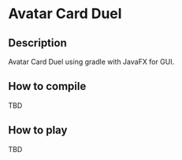 # Avatar Card Duel
## Description
Avatar Card Duel using gradle with JavaFX for GUI.

## How to compile
TBD

## How to play
TBD